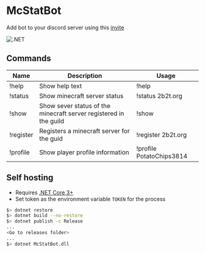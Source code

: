 # McStatBot

Add bot to your discord server using this [invite](https://discord.com/api/oauth2/authorize?client_id=716535144344977469&permissions=84992&scope=bot)

![.NET](https://github.com/cool-mist/McStatBot/workflows/.NET/badge.svg?branch=main)

## Commands

Name|Description|Usage
---|---|---
!help|Show help text| !help
!status <server-name>| Show minecraft server status| !status 2b2t.org
!show | Show sever status of the minecraft server registered in the guild | !show
!register <server-name>| Registers a minecraft server for the guid | !register 2b2t.org
!profile <player-name>| Show player profile information | !profile PotatoChips3814 

## Self hosting

- Requires [.NET Core 3+](https://github.com/dotnet/runtime)
- Set token as the environment variable `TOKEN` for the process

```sh
$> dotnet restore
$> dotnet build --no-restore
$> dotnet publish -c Release
...
<Go to releases folder>
...
$> dotnet McStatBot.dll
```
